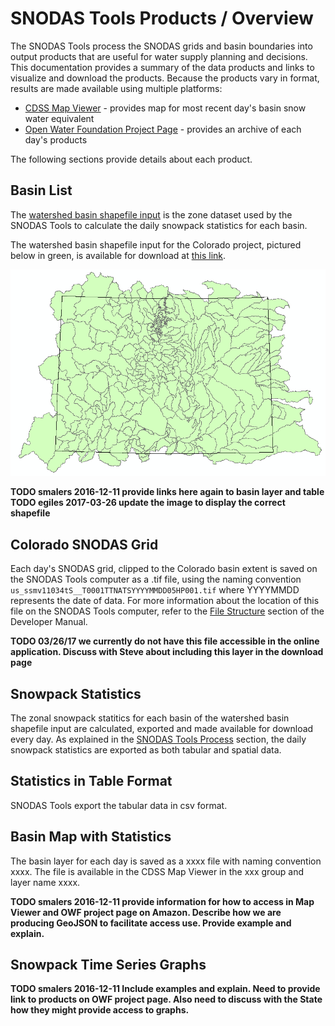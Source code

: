 # SNODAS Tools Products / Overview

The SNODAS Tools process the SNODAS grids and basin boundaries into output products that are useful for water supply planning and decisions.
This documentation provides a summary of the data products and links to visualize and download the products.
Because the products vary in format, results are made available using multiple platforms:

* [CDSS Map Viewer](http://cdss.state.co.us/onlineTools/Pages/MapViewer.aspx) - provides map for most recent day's basin snow water equivalent
* [Open Water Foundation Project Page](http://projects.openwaterfoundation.org/owf-proj-co-cwcb-2016-snodas/index.html) - provides an archive of each day's products

The following sections provide details about each product.

## Basin List

The [watershed basin shapefile input](http://software.openwaterfoundation.org/cdss-app-snodas-tools-doc-dev/software-design/file-structure/#snodastools92staticdata92)
is the zone dataset used by the SNODAS Tools to calculate the daily snowpack statistics for each basin. 

The watershed basin shapefile input for the Colorado project, pictured below in green, is available for download at [this link]().

![CO_basins](overview-images/CO_basin_boundaries.png)

**TODO smalers 2016-12-11 provide links here again to basin layer and table**
**TODO egiles 2017-03-26 update the image to display the correct shapefile**

## Colorado SNODAS Grid

Each day's SNODAS grid, clipped to the Colorado basin extent is saved on the SNODAS Tools computer as a .tif file, 
using the naming convention ```us_ssmv11034tS__T0001TTNATSYYYYMMDD05HP001.tif``` where YYYYMMDD represents the date of data.
For more information about the location of this file on the SNODAS Tools computer, refer to the 
[File Structure](http://software.openwaterfoundation.org/cdss-app-snodas-tools-doc-dev/software-design/file-structure/#processeddata923_cliptoextent92) 
section of the Developer Manual. 


**TODO 03/26/17 we currently do not have this file accessible in the online application. Discuss with Steve about 
including this layer in the download page**

## Snowpack Statistics

The zonal snowpack statitics for each basin of the watershed basin shapefile input
are calculated, exported and made available for download every day. As explained in 
the [SNODAS Tools Process](process.md#intersect-snodas-colorado-grid-with-colorado-basins-and-calculate-statistics)
section, the daily snowpack statistics are exported as both tabular and spatial data. 

## Statistics in Table Format

SNODAS Tools export the tabular data in csv format. 


## Basin Map with Statistics

The basin layer for each day is saved as a xxxx file with naming convention xxxx.
The file is available in the CDSS Map Viewer in the xxx group and layer name xxxx.

**TODO smalers 2016-12-11 provide information for how to access in Map Viewer and OWF project page on Amazon.
Describe how we are producing GeoJSON to facilitate access use.
Provide example and explain.**

## Snowpack Time Series Graphs

**TODO smalers 2016-12-11 Include examples and explain.
Need to provide link to products on OWF project page.
Also need to discuss with the State how they might provide access to graphs.**
